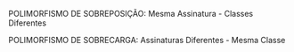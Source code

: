 POLIMORFISMO DE SOBREPOSIÇÃO:
Mesma Assinatura - Classes Diferentes

POLIMORFISMO DE SOBRECARGA:
Assinaturas Diferentes - Mesma Classe
